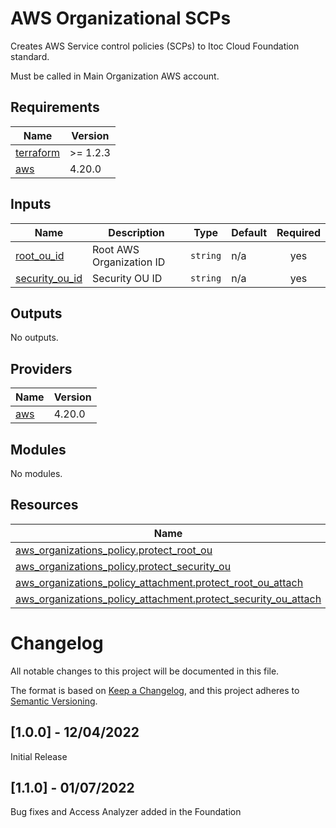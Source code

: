 
# AWS Organizational SCPs
Creates AWS Service control policies (SCPs) to Itoc Cloud Foundation standard.

Must be called in Main Organization AWS account.
## Requirements

| Name | Version |
|------|---------|
| <a name="requirement_terraform"></a> [terraform](#requirement\_terraform) | >= 1.2.3 |
| <a name="requirement_aws"></a> [aws](#requirement\_aws) | 4.20.0 |
## Inputs

| Name | Description | Type | Default | Required |
|------|-------------|------|---------|:--------:|
| <a name="input_root_ou_id"></a> [root\_ou\_id](#input\_root\_ou\_id) | Root AWS Organization ID | `string` | n/a | yes |
| <a name="input_security_ou_id"></a> [security\_ou\_id](#input\_security\_ou\_id) | Security OU ID | `string` | n/a | yes |
## Outputs

No outputs.
## Providers

| Name | Version |
|------|---------|
| <a name="provider_aws"></a> [aws](#provider\_aws) | 4.20.0 |
## Modules

No modules.
## Resources

| Name | Type |
|------|------|
| [aws_organizations_policy.protect_root_ou](https://registry.terraform.io/providers/hashicorp/aws/4.20.0/docs/resources/organizations_policy) | resource |
| [aws_organizations_policy.protect_security_ou](https://registry.terraform.io/providers/hashicorp/aws/4.20.0/docs/resources/organizations_policy) | resource |
| [aws_organizations_policy_attachment.protect_root_ou_attach](https://registry.terraform.io/providers/hashicorp/aws/4.20.0/docs/resources/organizations_policy_attachment) | resource |
| [aws_organizations_policy_attachment.protect_security_ou_attach](https://registry.terraform.io/providers/hashicorp/aws/4.20.0/docs/resources/organizations_policy_attachment) | resource |
# Changelog
All notable changes to this project will be documented in this file.

The format is based on [Keep a Changelog](https://keepachangelog.com/en/1.0.0/),
and this project adheres to [Semantic Versioning](https://semver.org/spec/v2.0.0.html).

## [1.0.0] - 12/04/2022
Initial Release

## [1.1.0] - 01/07/2022
Bug fixes and Access Analyzer added in the Foundation

